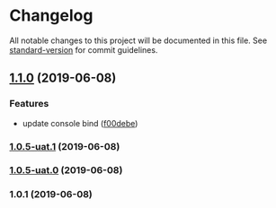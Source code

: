 # Changelog

All notable changes to this project will be documented in this file. See [standard-version](https://github.com/conventional-changelog/standard-version) for commit guidelines.

## [1.1.0](https://github.com/qianzhaoy/standard-test/compare/v1.0.5-uat.1...v1.1.0) (2019-06-08)


### Features

* update console bind ([f00debe](https://github.com/qianzhaoy/standard-test/commit/f00debe))



### [1.0.5-uat.1](https://github.com/qianzhaoy/standard-test/compare/v1.0.5-uat.0...v1.0.5-uat.1) (2019-06-08)



### [1.0.5-uat.0](https://github.com/qianzhaoy/standard-test/compare/v1.0.5-prod.0...v1.0.5-uat.0) (2019-06-08)



### 1.0.1 (2019-06-08)
